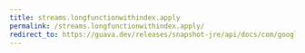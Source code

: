 ```yaml
---
title: streams.longfunctionwithindex.apply
permalink: /streams.longfunctionwithindex.apply/
redirect_to: https://guava.dev/releases/snapshot-jre/api/docs/com/google/common/collect/Streams.LongFunctionWithIndex.html#apply-long-long-
---
```

